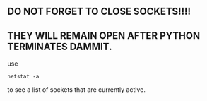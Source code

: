 
## DO NOT FORGET TO CLOSE SOCKETS!!!!
## THEY WILL REMAIN OPEN AFTER PYTHON TERMINATES DAMMIT.


use
```
netstat -a
```
to see a list of sockets that are currently active.

